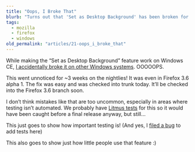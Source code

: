 ```yaml
---
title: "Oops, I Broke That"
blurb: "Turns out that 'Set as Desktop Background' has been broken for 3 weeks."
tags:
  - mozilla
  - firefox
  - windows
old_permalink: "articles/21-oops_i_broke_that"
---
```


While making the “Set as Desktop Background” feature work on Windows CE, [I accidentally broke it on other Windows systems](https://bugzilla.mozilla.org/show_bug.cgi?id=512524). OOOOOPS.

This went unnoticed for ~3 weeks on the nightlies! It was even in Firefox 3.6 alpha 1. The fix was easy and was checked into trunk today. It’ll be checked into the Firefox 3.6 branch soon.

I don’t think mistakes like that are too uncommon, especially in areas where testing isn’t automated. We probably have [Litmus tests](https://litmus.mozilla.org/) for this so it would have been caught before a final release anyway, but still…

This just goes to show how important testing is! (And yes, I [filed a bug](https://bugzilla.mozilla.org/show_bug.cgi?id=513349) to add tests here)

This also goes to show just how little people use that feature :)
